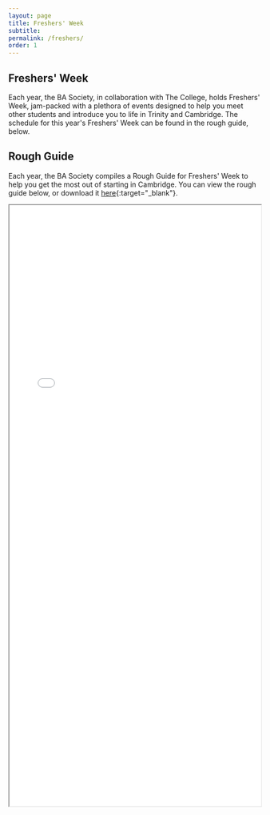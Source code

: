 ```yaml
---
layout: page
title: Freshers' Week
subtitle:
permalink: /freshers/
order: 1
---
```


## Freshers' Week 

Each year, the BA Society, in collaboration with The College, holds Freshers' Week, jam-packed with a plethora of events designed to help you meet other students and introduce you to life in Trinity and Cambridge. The schedule for this year's Freshers' Week can be found in the rough guide, below.

## Rough Guide

Each year, the BA Society compiles a Rough Guide for Freshers' Week to help you get the most out of starting in Cambridge. You can view the rough guide below, or download it [here](/docs/2019-20/rough_guide_2019.pdf"){:target="_blank"}.

<iframe src="/docs/2019-20/rough_guide_2019.pdf" width="100%" height="1200em"></iframe>
